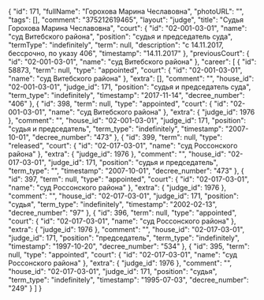 {
    "id": 171,
    "fullName": "Горохова Марина Чеславовна",
    "photoURL": "",
    "tags": [],
    "comment": "375212619465",
    "layout": "judge",
    "title": "Судья Горохова Марина Чеславовна",
    "court": {
        "id": "02-001-03-01",
        "name": "суд Витебского района",
        "position": "судья и председатель суда",
        "termType": "indefinitely",
        "term": null,
        "description": "c 14.11.2017, бессрочно, по указу 406",
        "timestamp": "14.11.2017"
    },
    "previousCourt": {
        "id": "02-001-03-01",
        "name": "суд Витебского района"
    },
    "career": [
        {
            "id": 58873,
            "term": null,
            "type": "appointed",
            "court": {
                "id": "02-001-03-01",
                "name": "суд Витебского района"
            },
            "extra": [],
            "comment": "",
            "house_id": "02-001-03-01",
            "judge_id": 171,
            "position": "судья и председатель суда",
            "term_type": "indefinitely",
            "timestamp": "2017-11-14",
            "decree_number": "406"
        },
        {
            "id": 398,
            "term": null,
            "type": "appointed",
            "court": {
                "id": "02-001-03-01",
                "name": "суд Витебского района"
            },
            "extra": {
                "judge_id": 1976
            },
            "comment": "",
            "house_id": "02-001-03-01",
            "judge_id": 171,
            "position": "судья и председатель",
            "term_type": "indefinitely",
            "timestamp": "2007-10-01",
            "decree_number": "473"
        },
        {
            "id": 399,
            "term": null,
            "type": "released",
            "court": {
                "id": "02-017-03-01",
                "name": "суд Россонского района"
            },
            "extra": {
                "judge_id": 1976
            },
            "comment": "",
            "house_id": "02-017-03-01",
            "judge_id": 171,
            "position": "судья и председатель",
            "term_type": "",
            "timestamp": "2007-10-01",
            "decree_number": "473"
        },
        {
            "id": 397,
            "term": null,
            "type": "appointed",
            "court": {
                "id": "02-017-03-01",
                "name": "суд Россонского района"
            },
            "extra": {
                "judge_id": 1976
            },
            "comment": "",
            "house_id": "02-017-03-01",
            "judge_id": 171,
            "position": "судья",
            "term_type": "indefinitely",
            "timestamp": "2002-02-13",
            "decree_number": "97"
        },
        {
            "id": 396,
            "term": null,
            "type": "appointed",
            "court": {
                "id": "02-017-03-01",
                "name": "суд Россонского района"
            },
            "extra": {
                "judge_id": 1976
            },
            "comment": "",
            "house_id": "02-017-03-01",
            "judge_id": 171,
            "position": "председатель",
            "term_type": "indefinitely",
            "timestamp": "1997-10-20",
            "decree_number": "534"
        },
        {
            "id": 395,
            "term": null,
            "type": "appointed",
            "court": {
                "id": "02-017-03-01",
                "name": "суд Россонского района"
            },
            "extra": {
                "judge_id": 1976
            },
            "comment": "",
            "house_id": "02-017-03-01",
            "judge_id": 171,
            "position": "судья",
            "term_type": "indefinitely",
            "timestamp": "1995-07-03",
            "decree_number": "249"
        }
    ]
}